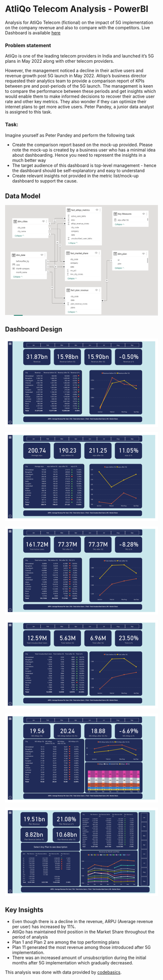 # AtliQo Telecom Analysis - PowerBI
Analysis for AtliQo Telecom (fictional) on the impact of 5G implementation on the company revenue and also to compare with the competitors.
Live Dashboard is available [here]()

### Problem statement

AtliQo is one of the leading telecom providers in India and launched it’s 5G plans in May 2022 along with other telecom providers.

However, the management noticed a decline in their active users and revenue growth post 5G launch in May 2022. Atliqo’s business director requested their analytics team to provide a comparison report of KPIs between pre and post-periods of the 5G launch. The management is keen to compare the performance between these periods and get insights which would enable them to make informed decisions to recover their active user rate and other key metrics. They also wonder if they can optimize their internet plans to get more active users.  Peter Pandey, a junior data analyst is assigned to this task.

### Task:  

Imagine yourself as Peter Pandey and perform the following task

- Create the comparison report based on the mock-up provided. Please note the mock-up  is created by a business user who has a minimal idea about dashboarding. Hence you need to represent the insights in a much better way
- The target audience of this dashboard is top-level management - hence the dashboard should be self-explanatory and easy to understand
- Create relevant insights not provided in the metric list/mock-up dashboard to support the cause.
## Data Model

![Data Model](https://github.com/abharshahic/telecom_5g/blob/main/res/telecom_data_model.png)

## Dashboard Design
![Revenue](https://github.com/abharshahic/telecom_5g/blob/main/res/telecom_report_img/revenue.png)

![ARPU](https://github.com/abharshahic/telecom_5g/blob/main/res/telecom_report_img/arpu.png)

![TAU](https://github.com/abharshahic/telecom_5g/blob/main/res/telecom_report_img/TAU.png)

![TUsU](https://github.com/abharshahic/telecom_5g/blob/main/res/telecom_report_img/TSU.png)

![MS](https://github.com/abharshahic/telecom_5g/blob/main/res/telecom_report_img/MS.png)

![Plans](https://github.com/abharshahic/telecom_5g/blob/main/res/telecom_report_img/plan.png)

## Key Insights

- Even though there is a decline in the revenue, ARPU (Average revenue per user) has increased by 11%.
- AtliQo has maintained third position in the Market Share throughout the period of analysis
- Plan 1 and Plan 2 are among the top performing plans
- Plan 11 generated the most revenue among those introduced after 5G implementation.
- There was an increased amount of unsubscription during the initial months after 5G implementation which gradually decreased.

This analysis was done with data provided by [codebasics](https://codebasics.io/challenge/codebasics-resume-project-challenge).
